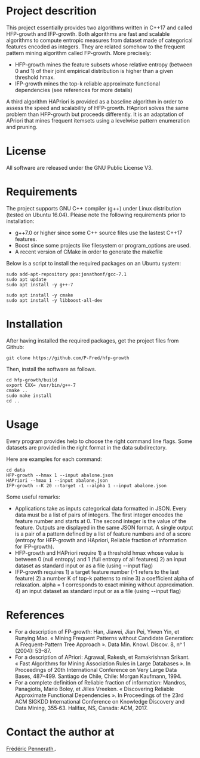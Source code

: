 # Project descrition

This project essentially provides two algorithms written in C++17 and called HFP-growth and IFP-growth.
Both algorithms are fast and scalable algorithms to compute entropic measures from dataset made of categorical features encoded as integers. 
They are related somehow to the frequent pattern mining algorithm called FP-growth.
More precisely:
- HFP-growth mines the feature subsets whose relative entropy (between 0 and 1) of their joint empirical distribution is higher than a given threshold hmax.
- IFP-growth mines the top-k reliable approximate functional dependencies (see references for more details)

A third algorithm HAPriori is provided as a baseline algorithm in order to assess the speed and scalability of HFP-growth.
HApriori solves the same problem than HFP-growth but proceeds differently. It is an adaptation of APriori that mines frequent itemsets using a levelwise pattern enumeration and pruning.

# License

All software are released under the GNU Public License V3.

# Requirements

The project supports GNU C++ compiler (g++) under Linux distribution (tested on Ubuntu 16.04).
Please note the following requirements prior to installation:
- g++7.0 or higher since some C++ source files use the lastest C++17 features.
- Boost since some projects like filesystem or program_options are used.
- A recent version of CMake in order to generate the makefile

Below is a script to install the required packages on an Ubuntu system:

```
sudo add-apt-repository ppa:jonathonf/gcc-7.1
sudo apt update
sudo apt install -y g++-7

sudo apt install -y cmake
sudo apt install -y libboost-all-dev

```

# Installation 

After having installed the required packages, get the project files from Github:

``` 
git clone https://github.com/P-Fred/hfp-growth
``` 

Then, install the software as follows.

```
cd hfp-growth/build
export CXX= /usr/bin/g++-7
cmake ..
sudo make install
cd ..
```

# Usage

Every program provides help to choose the right command line flags. Some datasets are provided in the right format in the data subdirectory.

Here are examples for each command:
```
cd data
HFP-growth --hmax 1 --input abalone.json
HAPriori --hmax 1 --input abalone.json
IFP-growth --K 20 --target -1 --alpha 1 --input abalone.json
```

Some useful remarks:
- Applications take as inputs categorical data formatted in JSON. Every data must be a list of pairs of integers. The first integer encodes the feature number and starts at 0. The second integer is the value of the feature. Outputs are displayed in the same JSON format. A single output is a pair of a pattern defined by a list of feature numbers and of a score (entropy for HFP-growth and HApriori, Reliable fraction of information for IFP-growth).
- HFP-growth and HAPriori require 1) a threshold hmax whose value is between 0 (null entropy) and 1 (full entropy of all features) 2) an input dataset as standard input or as a file (using --input flag)
- IFP-growth  requires 1) a target feature number (-1 refers to the last feature) 2) a number K of top-k patterns to mine 3) a coefficient alpha of relaxation. alpha = 1 corresponds to exact mining without approximation. 4) an input dataset as standard input or as a file (using --input flag)

# References

- For a description of FP-growth:
Han, Jiawei, Jian Pei, Yiwen Yin, et Runying Mao. « Mining Frequent Patterns without Candidate Generation: A Frequent-Pattern Tree Approach ». Data Min. Knowl. Discov. 8, nᵒ 1 (2004): 53–87.
- For a description of APriori:
Agrawal, Rakesh, et Ramakrishnan Srikant. « Fast Algorithms for Mining Association Rules in Large Databases ». In Proceedings of 20th International Conference on Very Large Data Bases, 487–499. Santiago de Chile, Chile: Morgan Kaufmann, 1994.
- For a complete definition of Reliable fraction of information:
Mandros, Panagiotis, Mario Boley, et Jilles Vreeken. « Discovering Reliable Approximate Functional Dependencies ». In Proceedings of the 23rd ACM SIGKDD International Conference on  Knowledge Discovery and Data Mining, 355‑63. Halifax, NS, Canada: ACM, 2017.


# Contact the author at

<a href="https://github.com/P-Fred">Frédéric Pennerath</a>,.
